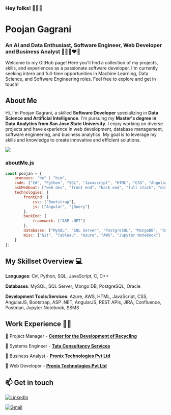 ### Hey folks! 🙋🏻‍♂️

<!--
**poojan243/poojan243** is a ✨ _special_ ✨ repository because its `README.md` (this file) appears on your GitHub profile.

Here are some ideas to get you started:

- 🔭 I’m currently working on ...
- 🌱 I’m currently learning ...
- 👯 I’m looking to collaborate on ...
- 🤔 I’m looking for help with ...
- 💬 Ask me about ...
- 📫 How to reach me: ...
- 😄 Pronouns: ...
- ⚡ Fun fact: ...
-->

# Poojan Gagrani
### An AI and Data Enthusiast, Software Engineer, Web Developer and Business Analyst 🧑🏻‍💻❤️‍🔥
Welcome to my GitHub page! Here you'll find a collection of my projects, skills, and experiences as a passionate software developer. I'm currently seeking intern and full-time opportunities in Machine Learning, Data Science, and Software Engineering roles. Feel free to explore and get in touch!

## About Me
Hi, I'm Poojan Gagrani, a skilled **Software Developer** specializing in **Data Science and Artificial Intelligence**. I'm pursuing my  **Master's degree in Data Analytics from San Jose State University**. I enjoy working on diverse projects and have experience in web development, database management, software engineering, and business analytics. My goal is to leverage my skills and knowledge to create innovative and efficient solutions.

![](https://komarev.com/ghpvc/?username=poojan243&color=blueviolet)

<!--Credits for template: https://github.com/amadoabaca -->

### aboutMe.js

```javascript
const poojan = {
    pronouns: "he" | "him",
    code: ["C#", "Python", "SQL", "Javascript", "HTML", "CSS", "AngularJS"],
    askMeAbout: ["web dev", "front end", "back end", "full stack", "data analytics", "machine learning", "spirituality"],
    technologies: {
        frontEnd: {
            css: ["Bootstrap"],
            js: ["Angular", "jQuery"]
        },
        backEnd: {
            framework: ["ASP .NET"]
        },
        databases: ["MySQL", "SQL Server", "PostgreSQL", "MongoDB", "Oracle"],
        misc: ["Git", "Tableau", "Azure", "AWS", "Jupyter Notebook"]
    }
};
```


<!-- section - skills -->

## My Skillset Overview 💻

𝐋𝐚𝐧𝐠𝐮𝐚𝐠𝐞𝐬: C#, Python, SQL, JavaScript, C, C++

𝐃𝐚𝐭𝐚𝐛𝐚𝐬𝐞𝐬: MySQL, SQL Server, Mongo DB, PostgreSQL, Oracle 

𝐃𝐞𝐯𝐞𝐥𝐨𝐩𝐦𝐞𝐧𝐭 𝐓𝐨𝐨𝐥𝐬/𝐒𝐞𝐫𝐯𝐢𝐜𝐞𝐬: Azure, AWS, HTML, JavaScript, CSS, AngularJS, Bootstrap, ASP .NET, AngularJS, REST APIs, JIRA, Confluence, Postman, Jupyter Notebook, SSMS 

<!-- section - skills -->


<!-- section - job details -->

## Work Experience 👨‍💼

📌 Project Manager - [**Center for the Development of Recycling**](https://www.recyclestuff.org)

📌 Systems Engineer - [**Tata Consultancy Services**](https://www.tcs.com)

📌 Business Analyst - [**Pronix Technologies Pvt Ltd**](https://www.pronixtech.com)

📌 Web Developer - [**Pronix Technologies Pvt Ltd**](https://www.pronixtech.com)


<!-- certification - skills --

## Certifications:

[**Certified AWS Cloud Architect**](https://www.credly.com/badges/deabd030-6871-4d6d-9363-c50a1059b656/public_url)

-- certification - skills -->


## 📫 Get in touch

<a href="https://www.linkedin.com/in/poojan-gagrani/"><img alt="LinkedIn" src="https://img.shields.io/badge/linkedin%20-%230077B5.svg?&style=flat&logo=linkedin&logoColor=white"/></a> &nbsp;

<a href="mailto:gagranipoojan@yahoo.com"><img alt="Gmail" src="https://img.shields.io/badge/Gmail-D14836?style=flat&logo=gmail&logoColor=white" /></a> &nbsp;
